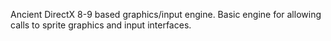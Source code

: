 
Ancient DirectX 8-9 based graphics/input engine.
Basic engine for allowing calls to sprite graphics and input interfaces.
